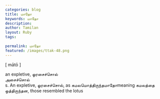 ```yaml
---
categories: blog
title: மாதோ
keywords: மாதோ
description: 
author: Tamilan
layout: Ruby
tags: 
 
permalink: மாதோ
featured: /images/ttak-48.png
---
```

  
[ mātō ]  
  
an expletive, ஓரசைச்சொல்  
அசைச்சொல்  
s. An expletive, ஓரசைச்சொல், as கமலமொத்திருந்தமாதோmeaning கமலத்தை ஒத்திருந்தன, those resembled the lotus